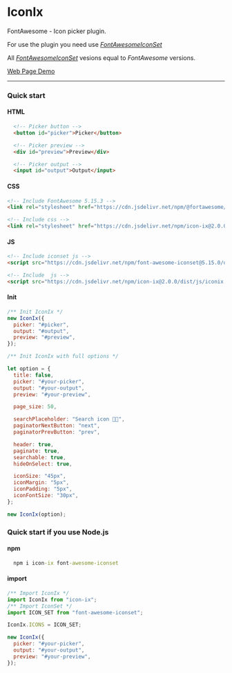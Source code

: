 # IconIx

FontAwesome - Icon picker plugin.

For use the plugin you need use [_FontAwesomeIconSet_](https://yusupov-droid.github.io/font-awesome-iconset)

All [ _FontAwesomeIconSet_](https://yusupov-droid.github.io/font-awesome-iconset)  vesions equal to _FontAwesome_ versions.

[Web Page Demo](https://yusupov-droid.github.io/icon-ix/)

---
### Quick start

#### HTML

```html
  <!-- Picker button -->
  <button id="picker">Picker</button>

  <!-- Picker preview -->
  <div id="preview">Preview</div>

  <!-- Picker output -->
  <input id="output">Output</input>
```

#### CSS

```html
<!-- Include FontAwesome 5.15.3 -->
<link rel="stylesheet" href="https://cdn.jsdelivr.net/npm/@fortawesome/fontawesome-free@5.15.3/css/all.css" />

<!-- Include css -->
<link rel="stylesheet" href="https://cdn.jsdelivr.net/npm/icon-ix@2.0.0/dist/css/iconix.min.css" />
```

#### JS

```html
<!-- Include iconset js -->
<script src="https://cdn.jsdelivr.net/npm/font-awesome-iconset@5.15.0/dist/iconset.min.js"></script>

<!-- Include  js -->
<script src="https://cdn.jsdelivr.net/npm/icon-ix@2.0.0/dist/js/iconix.min.js"></script>
```

#### Init

```js
/** Init IconIx */
new IconIx({
  picker: "#picker",
  output: "#output",
  preview: "#preview",
});
```
```js
/** Init IconIx with full options */

let option = {
  title: false,
  picker: "#your-picker",
  output: "#your-output",
  preview: "#your-preview",

  page_size: 50,

  searchPlaceholder: "Search icon 🔎🔎",
  paginatorNextButton: "next",
  paginatorPrevButton: "prev",

  header: true,
  paginate: true,
  searchable: true,
  hideOnSelect: true,

  iconSize: "45px",
  iconMargin: "5px",
  iconPadding: "5px",
  iconFontSize: "30px",
};

new IconIx(option);
```

### Quick start if you use Node.js

#### npm

```cmd
  npm i icon-ix font-awesome-iconset
```

#### import

```js
/** Import IconIx */
import IconIx from "icon-ix";
/** Import IconSet */
import ICON_SET from "font-awesome-iconset";

IconIx.ICONS = ICON_SET;

new IconIx({
  picker: "#your-picker",
  output: "#your-output",
  preview: "#your-preview",
});
```



